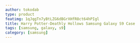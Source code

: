 ```yaml
---
author: tokodab
type: product
featimg: 1qJqgTn7yBtLZG6dBGrXHfR8ct64hPIgl
title: Harry Potter-Deathly Hollows Samsung Galaxy S9 Case
tags: [samsung, galaxy, s9]
category: [samsung]
---
```

